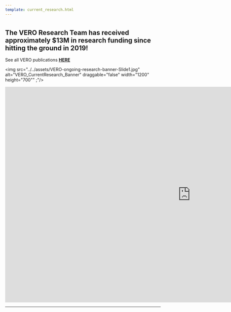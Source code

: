 ```yaml
---
template: current_research.html
---
```


#  
## <b>The VERO Research Team has received approximately $13M in research funding since hitting the ground in 2019!</b> <cr>
See all VERO publications <u><b>[HERE](https://www.veroresearch.org/pubs/)</u></b>

<img src="../../assets/VERO-ongoing-research-banner-Slide1.jpg" alt="VERO_CurrentResearch_Banner" draggable="false" width="1200" height="700"" ;"/>

<iframe src="https://slides.com/verolabtamu/vero-research-updatesfebruary-2023/embed/" width="1200" height="700" title="VERO website slidedeck" scrolling="no" frameborder="0" webkitallowfullscreen mozallowfullscreen allowfullscreen></iframe> 

---
